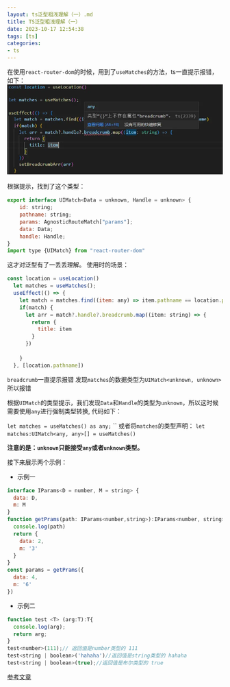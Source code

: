 ```yaml
---
layout: ts泛型粗浅理解（一）.md
title: TS泛型粗浅理解（一）
date: 2023-10-17 12:54:38
tags: [ts]
categories: 
- ts
---
```


在使用`react-router-dom`的时候，用到了`useMatches`的方法，ts一直提示报错，如下：
![](../images/tomcat/pic_13.webp)

根据提示，找到了这个类型：
```js
export interface UIMatch<Data = unknown, Handle = unknown> {
    id: string;
    pathname: string;
    params: AgnosticRouteMatch["params"];
    data: Data;
    handle: Handle;
}
import type {UIMatch} from "react-router-dom"
```
这才对泛型有了一丢丢理解。
使用时的场景：

```js
const location = useLocation()
  let matches = useMatches();
  useEffect(() => {
    let match = matches.find((item: any) => item.pathname == location.pathname)
    if(match) {
      let arr = match?.handle?.breadcrumb.map((item: string) => {
        return {
          title: item
        }
      })
      
    }
  }, [location.pathname])
```

`breadcrumb`一直提示报错
发现`matches`的数据类型为`UIMatch<unknown, unknown>`所以报错

根据`UIMatch`的类型提示，我们发现`Data`和`Handle`的类型为`unknown`，所以这时候需要使用`any`进行强制类型转换, 代码如下：

`let matches = useMatches() as any;`
``
或者将`matches`的类型声明：
`let matches:UIMatch<any, any>[] = useMatches()`

**注意的是：`unknown`只能接受`any`或者`unknown`类型。**


接下来展示两个示例：
+ 示例一


```javascript
interface IParams<D = number, M = string> {
  data: D,
  m: M
}
function getPrams(path: IParams<number,string>):IParams<number, string> {
  console.log(path)
  return {
    data: 2,
    m: '3'
  }
}
const params = getPrams({
  data: 4,
  m: '6'
})
```
+ 示例二

```javascript
function test <T> (arg:T):T{
  console.log(arg);
  return arg;
}
test<number>(111);// 返回值是number类型的 111
test<string | boolean>('hahaha')//返回值是string类型的 hahaha
test<string | boolean>(true);//返回值是布尔类型的 true
```

[参考文章](https://blog.csdn.net/weixin_44761091/article/details/124017662)


